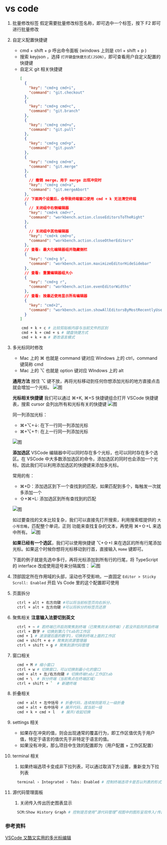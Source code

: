 # vs code

1. 批量修改标签
   假定需要批量修改标签名称，即可选中一个标签，按下 F2 即可进行批量修改

2. 自定义配置快捷键

   - cmd + shift + p 呼出命令面板 (windows 上则是 ctrl + shift + p )
   - 搜索 keyjson ，选择 `打开键盘快捷方式(JSON)`，即可查看用户自定义配置的快捷键
   - 自定义 git 相关快捷键
     ```json
     [
       {
         "key": "cmd+g cmd+i",
         "command": "git.checkout"
       },
       {
         "key": "cmd+g cmd+c",
         "command": "git.branch"
       },
       {
         "key": "cmd+g cmd+u",
         "command": "git.pull"
       },
       {
         "key": "cmd+g cmd+p",
         "command": "git.push"
       },
       {
         "key": "cmd+g cmd+m",
         "command": "git.merge"
       },
       {
         // 撤销 merge，用于 merge 出现冲突时
         "key": "cmd+g cmd+a",
         "command": "git.mergeAbort"
       },
       // 下面两个设置后，会导致终端窗口使用 cmd + k 无法清空终端
       {
         // 关闭组中右侧编辑器
         "key": "cmd+k cmd+r",
         "command": "workbench.action.closeEditorsToTheRight"
       },
       {
         // 关闭组中其他编辑器
         "key": "cmd+k cmd+o",
         "command": "workbench.action.closeOtherEditors"
       },
       // 查看: 最大化编辑器组并隐藏侧栏
       {
         "key": "cmd+g b",
         "command": "workbench.action.maximizeEditorHideSidebar"
       },
       // 查看: 重置编辑器组大小
       {
         "key": "cmd+g r",
         "command": "workbench.action.evenEditorWidths"
       },
       // 查看: 按最近使用显示所有编辑器
       {
         "key": "cmd+2",
         "command": "workbench.action.showAllEditorsByMostRecentlyUsed"
       }
     ]
     ```

   ```sh
       cmd + k + c # 比较剪贴板内容与当前文件的区别
       cmd + k + cmd + s # 键盘快捷方式
       cmd + k + m # 更改语言模式
   ```

3. 多光标同时修改

   - Mac 上的 ⌘ 也就是 command 键对应 Windows 上的 ctrl，command 键简称 cmd
   - Mac 上的 ⌥ 也就是 option 键对应 WIndows 上的 alt

   **通用方法**
   按住 ⌥ 键不放，再将光标移动到任何你想添加光标的地方直接点击就会增加一个光标。
   ![图](https://pic1.zhimg.com/v2-4cbc821d1ee007429f6db58d499ff44b_720w.webp?source=d16d100b)

   **光标相关快捷键**
   我们可以通过 ⌘+K, ⌘+S 快捷键组合打开 VSCode 快捷键表，搜索 cursor 会列出所有和光标有关的快捷键
   ![图](https://pic3.zhimg.com/80/v2-dac5053c8232abcd73c95eec52f1531e_1440w.webp)

   同一列添加光标：

   - ⌘+⌥+↓: 在下一行同一列添加光标
   - ⌘+⌥+↑: 在上一行同一列添加光标

   ![图](https://pic2.zhimg.com/v2-fd0d05dc71ca4d44cd9885da31156837_720w.webp?source=d16d100b)

   **添加选区**
   VSCode 编辑器中可以同时存在多个光标，也可以同时存在多个选区。在 VSCode 中大多数添加选区的命令，添加选区的同时也会添加一个光标。因此我们可以利用添加选区的快捷键来添加多光标。

   常用的有：

   - ⌘+D：添加选区到下一个查找到的匹配，如果匹配到多个，每触发一次就多添加一个
   - ⇧+⌘+L: 添加选区到所有查找到的匹配

   ![图](https://pic2.zhimg.com/v2-33af7106b1befaa42d74d3909e1d35cd_720w.webp?source=d16d100b)

   如过要查找的文本比较复杂，我们可以直接先打开搜索，利用搜索框提供的 `大小写忽略`，匹配整个单词，正则 功能来查找复杂的文本，再使用 ⌘+⇧+L 来选中所有。
   ![图](https://pic3.zhimg.com/v2-5e6e4aaba5aa585ab076217a28074aa6_720w.webp?source=d16d100b)

   **如果已经有一个选区**，我们可以使用快捷键 ⌥+⇧+I 来在选区的所有行尾添加光标。如果这个时候你想将光标移动到行首，直接输入 `Home` 键即可。

   下面的例子就是先选中多行，再将光标添加到所有行的行尾，将 TypeScript 的 interface 改成使用逗号来分隔属性：
   ![图](https://pic2.zhimg.com/v2-738d14f9862c9c54ee1de9233da00cc1_720w.webp?source=d16d100b)

4. 顶部固定所在作用域的头部，滚动也不受影响，一直固定
   `Editor > Sticky Scroll: Enabled` 开启 Vs Code 里的这个配置即可使用

5. 页面拆分

   ```sh
     ctrl + alt + 右方向键 #可以将当前标签页向右拆分，
     ctrl + alt + 左方向键 #可以将拆分的标签页还原
   ```

6. 聚焦相关
   **注意输入法要切到英文**

   ```sh
     ctrl + ~ # 若终端已开启则聚焦到终端（已聚焦则关闭终端）/若没开启则开启终端
     ctrl + 数字 # 切换到第几个tab的工作区
     cmd + 1 # 波浪键后面的数字1，切换到终端上面的工作区
     cmd + shift + e # 聚焦到资源管理器
     ctrl + shift + g # 聚焦到源代码管理
   ```

7. 窗口相关

   ```sh
     cmd + M # 缩小窗口
     ctrl + w # 切换窗口，可以切换到最小化的窗口
     cmd + alt + 左/右方向键 # 切换终端tab/工作区tab
     cmd + \  # 拆分终端（当前焦点在终端区域）
     ctrl + shift + `  # 新建终端
   ```

8. 折叠相关

   ```sh
     cmd + alt + 左中括号 # 折叠代码，连续按则是将上一级折叠
     cmd + alt + 右中括号 # 展开代码，就当前一级
     cmd + k + cmd + l   # 展开/收起切换
   ```

9. settings 相关

   - 如果存在冲突的值，则会出现通常的覆盖行为，即工作区值优先于用户值，特定于语言的值优先于非特定于语言的值。
   - 如果没有冲突，那么项目中生效的配置即为（用户配置 + 工作区配置）

10. terminal 相关

    1. 如果终端选项卡变成非下拉列表，可以通过取消下方设置，重新变为下拉列表

    ```sh
      terminal › Integrated › Tabs: Enabled # 控制终端选项卡是否以列表的形式显示在终端的一侧。如果禁用此功能，将改为显示下拉列表。
    ```

11. 源代码管理面板

    1. 关闭传入传出历史图表显示

    ```sh
      SCM:Show History Graph # 控制是否使用“源代码管理”视图中的图形呈现传入/传出更改。
    ```

### 参考资料

[VSCode 又酷又实用的多光标编辑](https://juejin.cn/post/7079693787328921637)

